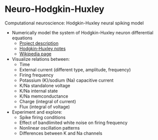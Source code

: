 # Neuro-Hodgkin-Huxley
Computational neuroscience: Hodgkin-Huxley neural spiking model

- Numerically model the system of Hodgkin-Huxley neuron differential equations
  - [Project description](doc/hw1.pdf)
  - [Hodgkin-Huxley notes](doc/Hodgkin-Huxley-notes.pdf)
  - [Wikipedia page](https://en.wikipedia.org/wiki/Hodgkin%E2%80%93Huxley_model)
- Visualize relations between:
  - Time
  - External current (different type, amplitude, frequency)
  - Firing frequency
  - Potassium (K)/sodium (Na) capacitive current
  - K/Na standalone voltage
  - K/Na internal state
  - K/Na memconductance
  - Charge (integral of current)
  - Flux (integral of voltage)
- Experiment and explore:
  - Spike firing conditions
  - Effect of bandlimited white noise on firing frequency
  - Nonlinear oscillation patterns
  - Differences between K and Na channels
